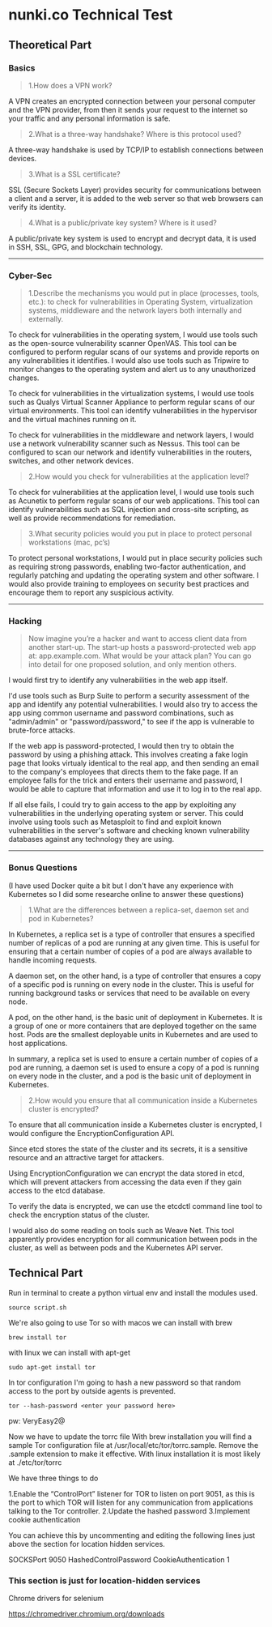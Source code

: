 # nunki.co Technical Test

## Theoretical Part
### Basics

> 1.How does a VPN work?

A VPN creates an encrypted connection between your personal computer and the VPN provider, from then it sends your request to the internet so your traffic and any personal information is safe.

> 2.What is a three-way handshake? Where is this protocol used?

A three-way handshake is used by TCP/IP to establish connections between devices.

> 3.What is a SSL certificate?

SSL (Secure Sockets Layer) provides security for communications between a client and a server, it is added to the web server so that web browsers can verify its identity.

> 4.What is a public/private key system? Where is it used?

A public/private key system is used to encrypt and decrypt data, it is used in SSH, SSL, GPG, and blockchain technology.

---
### Cyber-Sec 

> 1.Describe the mechanisms you would put in place (processes, tools, etc.): to check for vulnerabilities in Operating System, virtualization systems, middleware and the network layers both internally and externally.

To check for vulnerabilities in the operating system, I would use tools such as the open-source vulnerability scanner OpenVAS. 
This tool can be configured to perform regular scans of our systems and provide reports on any vulnerabilities it identifies. I would also use tools such as Tripwire to monitor changes to the operating system and alert us to any unauthorized changes.

To check for vulnerabilities in the virtualization systems, I would use tools such as Qualys Virtual Scanner Appliance to perform regular scans of our virtual environments. This tool can identify vulnerabilities in the hypervisor and the virtual machines running on it.

To check for vulnerabilities in the middleware and network layers, I would use a network vulnerability scanner such as Nessus. This tool can be configured to scan our network and identify vulnerabilities in the routers, switches, and other network devices.

> 2.How would you check for vulnerabilities at the application level?

To check for vulnerabilities at the application level, I would use tools such as Acunetix to perform regular scans of our web applications. This tool can identify vulnerabilities such as SQL injection and cross-site scripting, as well as provide recommendations for remediation.

> 3.What security policies would you put in place to protect personal workstations (mac, pc’s)

To protect personal workstations, I would put in place security policies such as requiring strong passwords, enabling two-factor authentication, and regularly patching and updating the operating system and other software. I would also provide training to employees on security best practices and encourage them to report any suspicious activity.

---
### Hacking

> Now imagine you’re a hacker and want to access client data from another start-up. The start-up hosts a password-protected web app at: app.example.com.
What would be your attack plan? You can go into detail for one proposed solution, and only mention others.

I would first try to identify any vulnerabilities in the web app itself. 

I'd use tools such as Burp Suite to perform a security assessment of the app and identify any potential vulnerabilities. I would also try to access the app using common username and password combinations, such as "admin/admin" or "password/password," to see if the app is vulnerable to brute-force attacks.

If the web app is password-protected, I would then try to obtain the password by using a phishing attack. This involves creating a fake login page that looks virtualy identical to the real app, and then sending an email to the company's employees that directs them to the fake page. If an employee falls for the trick and enters their username and password, I would be able to capture that information and use it to log in to the real app.

If all else fails, I could try to gain access to the app by exploiting any vulnerabilities in the underlying operating system or server. This could involve using tools such as Metasploit to find and exploit known vulnerabilities in the server's software and checking known vulnerability databases against any technology they are using.

---
### Bonus Questions
(I have used Docker quite a bit but I don't have any experience with Kubernetes so I did some researche online to answer these questions)

> 1.What are the differences between a replica-set, daemon set and pod in Kubernetes?

In Kubernetes, a replica set is a type of controller that ensures a specified number of replicas of a pod are running at any given time. This is useful for ensuring that a certain number of copies of a pod are always available to handle incoming requests.

A daemon set, on the other hand, is a type of controller that ensures a copy of a specific pod is running on every node in the cluster. This is useful for running background tasks or services that need to be available on every node.

A pod, on the other hand, is the basic unit of deployment in Kubernetes. It is a group of one or more containers that are deployed together on the same host. Pods are the smallest deployable units in Kubernetes and are used to host applications.

In summary, a replica set is used to ensure a certain number of copies of a pod are running, a daemon set is used to ensure a copy of a pod is running on every node in the cluster, and a pod is the basic unit of deployment in Kubernetes.

> 2.How would you ensure that all communication inside a Kubernetes cluster is encrypted?

To ensure that all communication inside a Kubernetes cluster is encrypted, I would configure the EncryptionConfiguration API.

Since etcd stores the state of the cluster and its secrets, it is a sensitive resource and an attractive target for attackers.

Using EncryptionConfiguration we can encrypt the data stored in etcd, which will prevent attackers from accessing the data even if they gain access to the etcd database.

To verify the data is encrypted, we can use the etcdctl command line tool to check the encryption status of the cluster.

I would also do some reading on tools such as Weave Net. This tool apparently provides encryption for all communication between pods in the cluster, as well as between pods and the Kubernetes API server.


## Technical Part

Run in terminal to create a python virtual env and install the modules used.

```source script.sh```

We're also going to use Tor so with macos we can install with brew

```brew install tor```

with linux we can install with apt-get

```sudo apt-get install tor```

In tor configuration I'm going to hash a new password so that random access to the port by outside agents is prevented.

```tor --hash-password <enter your password here>```

pw: VeryEasy2@

Now we have to update the torrc file 
With brew installation you will find a sample Tor configuration file at /usr/local/etc/tor/torrc.sample. Remove the .sample extension to make it effective.
With linux installation it is most likely at ./etc/tor/torrc

We have three things to do

1.Enable the “ControlPort” listener for TOR to listen on port 9051, as this is the port to which TOR will listen for any communication from applications talking to the Tor controller.
2.Update the hashed password
3.Implement cookie authentication

You can achieve this by uncommenting and editing the following lines just above the section for location hidden services.

SOCKSPort 9050
HashedControlPassword <your hashed passsword obtained earlier here>
CookieAuthentication 1
### This section is just for location-hidden services ###


Chrome drivers for selenium 

https://chromedriver.chromium.org/downloads